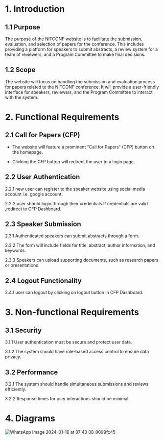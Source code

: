 # 1. Introduction

## 1.1 Purpose
The purpose of the NITCONF website is to facilitate the submission, evaluation, and selection of papers for the conference. This includes providing a platform for speakers to submit abstracts, a review system for a team of reviewers, and a Program Committee to make final decisions.

## 1.2 Scope
The website will focus on handling the submission and evaluation process for papers related to the NITCONF conference. It will provide a user-friendly interface for speakers, reviewers, and the Program Committee to interact with the system.

# 2. Functional Requirements
   
## 2.1 Call for Papers (CFP)

- The website will feature a prominent "Call for Papers" (CFP) button on the homepage.

- Clicking the CFP button will redirect the user to a login page.

## 2.2 User Authentication
 2.2.1 new user can register to the speaker website using social media account i.e. google account.
 
 2.2.2 user should  login through their credentials.If credentials are valid ,redirect to CFP Dashboard.
 

## 2.3 Speaker Submission

 2.3.1 Authenticated speakers can submit abstracts through a form.

 2.3.2 The form will include fields for title, abstract, author information, and keywords.

 2.3.3 Speakers can upload supporting documents, such as research papers or presentations.


## 2.4 Logout Functionality

2.4.1 user can logout by clicking on logout button in CFP Dashboard.


# 3. Non-functional Requirements
   
## 3.1 Security

 3.1.1 User authentication must be secure and protect user data.

 3.1.2 The system should have role-based access control to ensure data privacy.

## 3.2 Performance

 3.2.1 The system should handle simultaneous submissions and reviews efficiently.

 3.2.2 Response times for user interactions should be minimal.


# 4. Diagrams

![WhatsApp Image 2024-01-16 at 07 43 08_0099fc45](https://github.com/karan-nitc-cse/SE_Lab_10/assets/153089962/c964677d-6cae-436d-92ae-ef9e8ddfbf94)
